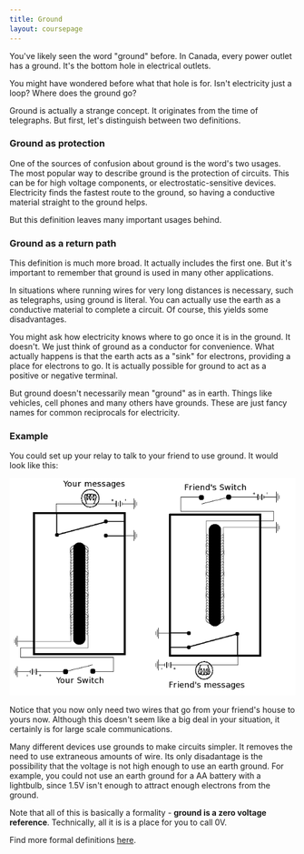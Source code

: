 ```yaml
---
title: Ground
layout: coursepage
---
```


You've likely seen the word "ground" before. In Canada, every power outlet has a ground. It's the bottom hole in electrical outlets.

You might have wondered before what that hole is for. Isn't electricity just a loop? Where does the ground go?

Ground is actually a strange concept. It originates from the time of telegraphs. But first, let's distinguish between two definitions.

### Ground as protection
One of the sources of confusion about ground is the word's two usages. The most popular way to describe ground is the protection of circuits. This can be for high voltage components, or electrostatic-sensitive devices. Electricity finds the fastest route to the ground, so having a conductive material straight to the ground helps.

But this definition leaves many important usages behind.

### Ground as a return path
This definition is much more broad. It actually includes the first one. But it's important to remember that ground is used in many other applications.

In situations where running wires for very long distances is necessary, such as telegraphs, using ground is literal. You can actually use the earth as a conductive material to complete a circuit. Of course, this yields some disadvantages.

You might ask how electricity knows where to go once it is in the ground. It doesn't. We just think of ground as a conductor for convenience. What actually happens is that the earth acts as a "sink" for electrons, providing a place for electrons to go. It is actually possible for ground to act as a positive or negative terminal.

But ground doesn't necessarily mean "ground" as in earth. Things like vehicles, cell phones and many others have grounds. These are just fancy names for common reciprocals for electricity.

### Example
You could set up your relay to talk to your friend to use ground. It would look like this:

![](/img/relay-with-friend-grounded.png)

Notice that you now only need two wires that go from your friend's house to yours now. Although this doesn't seem like a big deal in your situation, it certainly is for large scale communications.

Many different devices use grounds to make circuits simpler. It removes the need to use extraneous amounts of wire. Its only disadantage is the possibility that the voltage is not high enough to use an earth ground. For example, you could not use an earth ground for a AA battery with a lightbulb, since 1.5V isn't enough to attract enough electrons from the ground.

Note that all of this is basically a formality - **ground is a zero voltage reference**. Technically, all it is is a place for you to call 0V.

Find more formal definitions [here](http://en.wikipedia.org/wiki/Ground_\(electricity\)).
